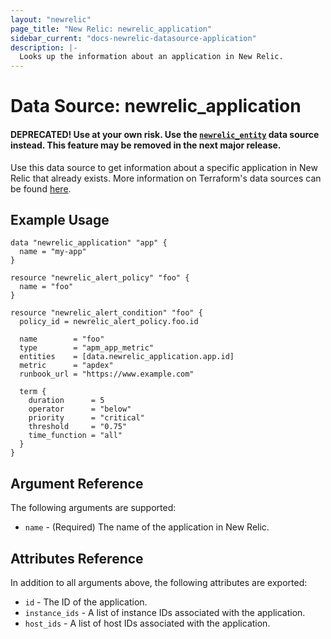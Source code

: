 ```yaml
---
layout: "newrelic"
page_title: "New Relic: newrelic_application"
sidebar_current: "docs-newrelic-datasource-application"
description: |-
  Looks up the information about an application in New Relic.
---
```


# Data Source: newrelic\_application
#### DEPRECATED! Use at your own risk. Use the [`newrelic_entity`](/docs/providers/newrelic/d/entity.html) data source instead. This feature may be removed in the next major release.

Use this data source to get information about a specific application in New Relic that already exists. More information on Terraform's data sources can be found [here](https://www.terraform.io/docs/configuration/data-sources.html).

## Example Usage

```hcl
data "newrelic_application" "app" {
  name = "my-app"
}

resource "newrelic_alert_policy" "foo" {
  name = "foo"
}

resource "newrelic_alert_condition" "foo" {
  policy_id = newrelic_alert_policy.foo.id

  name        = "foo"
  type        = "apm_app_metric"
  entities    = [data.newrelic_application.app.id]
  metric      = "apdex"
  runbook_url = "https://www.example.com"

  term {
    duration      = 5
    operator      = "below"
    priority      = "critical"
    threshold     = "0.75"
    time_function = "all"
  }
}
```

## Argument Reference

The following arguments are supported:

* `name` - (Required) The name of the application in New Relic.

## Attributes Reference

In addition to all arguments above, the following attributes are exported:

* `id` - The ID of the application.
* `instance_ids` - A list of instance IDs associated with the application.
* `host_ids` - A list of host IDs associated with the application.
